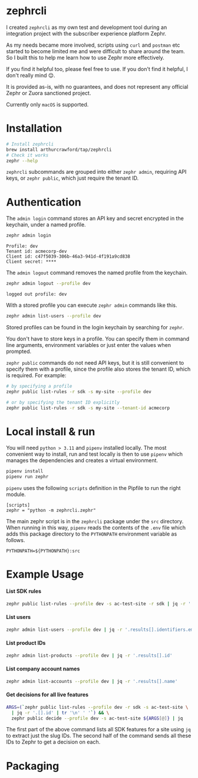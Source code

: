 # zephrcli
I created `zephrcli` as my own test and development tool during an integration project with the subscriber
experience platform Zephr. 

As my needs became more involved, scripts using `curl` and `postman` etc started to become limited me and 
were difficult to share around the team.  So I built this to help me learn how to use Zephr more effectively.

If you find it helpful too, please feel free to use.  If you don't find it helpful, I don't really mind 😌.

It is provided as-is, with no guarantees, and does not represent any official 
Zephr or Zuora sanctioned project.

Currently only `macOS` is supported.

# Installation

```bash
# Install zephrcli
brew install arthurcrawford/tap/zephrcli
# Check it works
zephr --help                                   
```

`zephrcli` subcommands are grouped into either `zephr admin`, requiring API keys, or `zephr public`, which just 
require the tenant ID.

# Authentication

The `admin login` command stores an API key and secret encrypted in the keychain, under a named profile.
```bash
zephr admin login
```
```
Profile: dev
Tenant id: acmecorp-dev
Client id: c47f5039-306b-46a3-941d-4f191a9cd838
Client secret: ****
```
The `admin logout` command removes the named profile from the keychain.
```bash
zephr admin logout --profile dev
```
```
logged out profile: dev
```
With a stored profile you can execute `zephr admin` commands like this.
```bash
zephr admin list-users --profile dev
```

Stored profiles can be found in the login keychain by searching for `zephr`.

You don't have to store keys in a profile.  You can specify them in command line arguments, environment variables or 
just enter the values when prompted.

`zephr public` commands do not need API keys, but it is still convenient to specify them with a profile, since the 
profile also stores the tenant ID, which is required.  For example:

```bash
# by specifying a profile
zephr public list-rules -r sdk -s my-site --profile dev
```
```bash
# or by specifying the tenant ID explicitly
zephr public list-rules -r sdk -s my-site --tenant-id acmecorp
```

# Local install & run
You will need `python > 3.11` and `pipenv` installed locally. The most convenient way to install, run and test locally 
is then to use `pipenv` which manages the dependencies and creates a virtual environment.
```bash
pipenv install
pipenv run zephr
```

`pipenv` uses the following `scripts` definition in the Pipfile to run the right module.
```
[scripts]
zephr = "python -m zephrcli.zephr"
```

The main zephr script is in the `zephrcli` package under the `src` directory.
When running in this way, `pipenv` reads the contents of the `.env` file which adds this 
package directory to the `PYTHONPATH` environment variable as follows.

```
PYTHONPATH=${PYTHONPATH}:src
```

# Example Usage
#### List SDK rules
```bash
zephr public list-rules --profile dev -s ac-test-site -r sdk | jq -r '.[].id'
```
#### List users
```bash
zephr admin list-users --profile dev | jq -r '.results[].identifiers.email_address'
```
#### List product IDs
```bash
zephr admin list-products --profile dev | jq -r '.results[].id'
```
#### List company account names
```bash
zephr admin list-accounts --profile dev | jq -r '.results[].name'
```
#### Get decisions for all live features
```bash
ARGS=(`zephr public list-rules --profile dev -r sdk -s ac-test-site \
  | jq -r '.[].id' | tr '\n' ' '`) && \
  zephr public decide --profile dev -s ac-test-site ${ARGS[@]} | jq
```
The first part of the above command lists all SDK features for a site
using `jq` to extract just the slug IDs.  The second half of the command
sends all these IDs to Zephr to get a decision on each.

# Packaging
